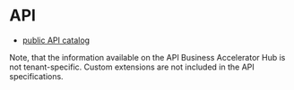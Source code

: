 <!-- loio6266feda9fb34ff9afdde787910e4d52 -->

# API

-   [public API catalog](https://api.sap.com/search?searchterm=*&tab=All&$filter=(Products:%5B%22SAP%20Master%20Data%20Integration%22%5D)) 


Note, that the information available on the API Business Accelerator Hub is not tenant-specific. Custom extensions are not included in the API specifications.

